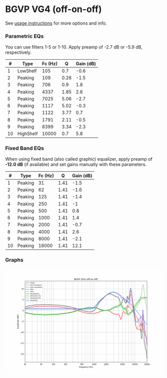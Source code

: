 # BGVP VG4 (off-on-off)
See [usage instructions](https://github.com/jaakkopasanen/AutoEq#usage) for more options and info.

### Parametric EQs
You can use filters 1-5 or 1-10. Apply preamp of -2.7 dB or -5.9 dB, respectively.

|   # | Type      |   Fc (Hz) |    Q |   Gain (dB) |
|-----|-----------|-----------|------|-------------|
|   1 | LowShelf  |       105 | 0.7  |        -0.6 |
|   2 | Peaking   |       109 | 0.26 |        -1.5 |
|   3 | Peaking   |       706 | 0.9  |         1.8 |
|   4 | Peaking   |      4337 | 1.85 |         2.6 |
|   5 | Peaking   |      7025 | 5.06 |        -2.7 |
|   6 | Peaking   |      1117 | 5.02 |        -0.3 |
|   7 | Peaking   |      1122 | 3.77 |         0.7 |
|   8 | Peaking   |      1791 | 2.11 |        -0.5 |
|   9 | Peaking   |      8399 | 3.34 |        -2.3 |
|  10 | HighShelf |     10000 | 0.7  |         5.8 |

### Fixed Band EQs
When using fixed band (also called graphic) equalizer, apply preamp of **-12.0 dB** (if available) and set gains manually with these parameters.

|   # | Type    |   Fc (Hz) |    Q |   Gain (dB) |
|-----|---------|-----------|------|-------------|
|   1 | Peaking |        31 | 1.41 |        -1.5 |
|   2 | Peaking |        62 | 1.41 |        -1.6 |
|   3 | Peaking |       125 | 1.41 |        -1.4 |
|   4 | Peaking |       250 | 1.41 |        -1   |
|   5 | Peaking |       500 | 1.41 |         0.8 |
|   6 | Peaking |      1000 | 1.41 |         1.4 |
|   7 | Peaking |      2000 | 1.41 |        -0.7 |
|   8 | Peaking |      4000 | 1.41 |         2.6 |
|   9 | Peaking |      8000 | 1.41 |        -2.1 |
|  10 | Peaking |     16000 | 1.41 |        12.1 |

### Graphs
![](./BGVP%20VG4%20(off-on-off).png)
